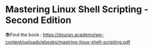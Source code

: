 
# Mastering Linux Shell Scripting - Second Edition

📚Find the book : https://douran.academy/wp-content/uploads/ebooks/mastring-linux-shell-scripting.pdf

